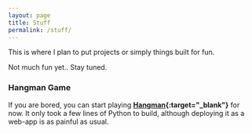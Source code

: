 ```yaml
---
layout: page
title: Stuff
permalink: /stuff/
---
```

This is where I plan to put projects or simply things built for fun.

Not much fun yet.. Stay tuned.

### Hangman Game

If you are bored, you can start playing **[Hangman](http://xiaoxiaowang87hangmangame.us/){:target="_blank"}** for now. It only took a few lines of Python to build, although deploying it as a web-app is as painful as usual.
